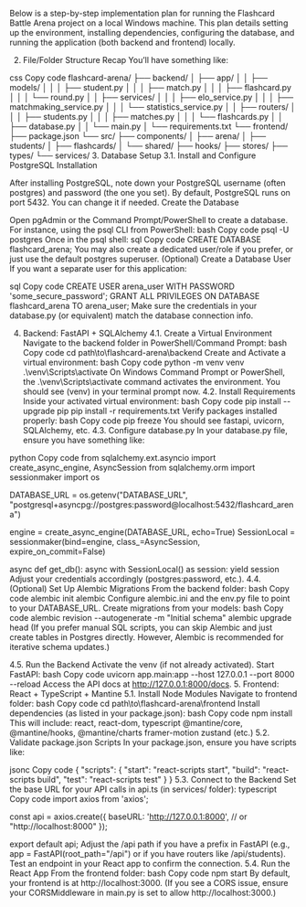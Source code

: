 Below is a step-by-step implementation plan for running the Flashcard Battle Arena project on a local Windows machine. This plan details setting up the environment, installing dependencies, configuring the database, and running the application (both backend and frontend) locally.

2. File/Folder Structure Recap
You’ll have something like:

css
Copy code
flashcard-arena/
  ├── backend/
  │   ├── app/
  │   │   ├── models/
  │   │   │   ├── student.py
  │   │   │   ├── match.py
  │   │   │   ├── flashcard.py
  │   │   │   └── round.py
  │   │   ├── services/
  │   │   │   ├── elo_service.py
  │   │   │   ├── matchmaking_service.py
  │   │   │   └── statistics_service.py
  │   │   ├── routers/
  │   │   │   ├── students.py
  │   │   │   ├── matches.py
  │   │   │   └── flashcards.py
  │   │   ├── database.py
  │   │   └── main.py
  │   └── requirements.txt
  └── frontend/
      ├── package.json
      └── src/
          ├── components/
          │   ├── arena/
          │   ├── students/
          │   ├── flashcards/
          │   └── shared/
          ├── hooks/
          ├── stores/
          ├── types/
          └── services/
3. Database Setup
3.1. Install and Configure PostgreSQL
Installation

After installing PostgreSQL, note down your PostgreSQL username (often postgres) and password (the one you set).
By default, PostgreSQL runs on port 5432. You can change it if needed.
Create the Database

Open pgAdmin or the Command Prompt/PowerShell to create a database. For instance, using the psql CLI from PowerShell:
bash
Copy code
psql -U postgres
Once in the psql shell:
sql
Copy code
CREATE DATABASE flashcard_arena;
You may also create a dedicated user/role if you prefer, or just use the default postgres superuser.
(Optional) Create a Database User
If you want a separate user for this application:

sql
Copy code
CREATE USER arena_user WITH PASSWORD 'some_secure_password';
GRANT ALL PRIVILEGES ON DATABASE flashcard_arena TO arena_user;
Make sure the credentials in your database.py (or equivalent) match the database connection info.

4. Backend: FastAPI + SQLAlchemy
4.1. Create a Virtual Environment
Navigate to the backend folder in PowerShell/Command Prompt:
bash
Copy code
cd path\to\flashcard-arena\backend
Create and Activate a virtual environment:
bash
Copy code
python -m venv venv
.\venv\Scripts\activate
On Windows Command Prompt or PowerShell, the .\venv\Scripts\activate command activates the environment.
You should see (venv) in your terminal prompt now.
4.2. Install Requirements
Inside your activated virtual environment:
bash
Copy code
pip install --upgrade pip
pip install -r requirements.txt
Verify packages installed properly:
bash
Copy code
pip freeze
You should see fastapi, uvicorn, SQLAlchemy, etc.
4.3. Configure database.py
In your database.py file, ensure you have something like:

python
Copy code
from sqlalchemy.ext.asyncio import create_async_engine, AsyncSession
from sqlalchemy.orm import sessionmaker
import os

DATABASE_URL = os.getenv("DATABASE_URL", "postgresql+asyncpg://postgres:password@localhost:5432/flashcard_arena")

engine = create_async_engine(DATABASE_URL, echo=True)
SessionLocal = sessionmaker(bind=engine, class_=AsyncSession, expire_on_commit=False)

async def get_db():
    async with SessionLocal() as session:
        yield session
Adjust your credentials accordingly (postgres:password, etc.).
4.4. (Optional) Set Up Alembic Migrations
From the backend folder:
bash
Copy code
alembic init alembic
Configure alembic.ini and the env.py file to point to your DATABASE_URL.
Create migrations from your models:
bash
Copy code
alembic revision --autogenerate -m "Initial schema"
alembic upgrade head
(If you prefer manual SQL scripts, you can skip Alembic and just create tables in Postgres directly. However, Alembic is recommended for iterative schema updates.)

4.5. Run the Backend
Activate the venv (if not already activated).
Start FastAPI:
bash
Copy code
uvicorn app.main:app --host 127.0.0.1 --port 8000 --reload
Access the API docs at http://127.0.0.1:8000/docs.
5. Frontend: React + TypeScript + Mantine
5.1. Install Node Modules
Navigate to frontend folder:
bash
Copy code
cd path\to\flashcard-arena\frontend
Install dependencies (as listed in your package.json):
bash
Copy code
npm install
This will include:
react, react-dom, typescript
@mantine/core, @mantine/hooks, @mantine/charts
framer-motion
zustand
(etc.)
5.2. Validate package.json Scripts
In your package.json, ensure you have scripts like:

jsonc
Copy code
{
  "scripts": {
    "start": "react-scripts start",
    "build": "react-scripts build",
    "test": "react-scripts test"
  }
}
5.3. Connect to the Backend
Set the base URL for your API calls in api.ts (in services/ folder):
typescript
Copy code
import axios from 'axios';

const api = axios.create({
  baseURL: 'http://127.0.0.1:8000', // or "http://localhost:8000"
});

export default api;
Adjust the /api path if you have a prefix in FastAPI (e.g., app = FastAPI(root_path="/api") or if you have routers like /api/students).
Test an endpoint in your React app to confirm the connection.
5.4. Run the React App
From the frontend folder:
bash
Copy code
npm start
By default, your frontend is at http://localhost:3000.
(If you see a CORS issue, ensure your CORSMiddleware in main.py is set to allow http://localhost:3000.)